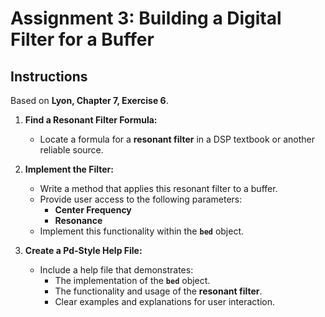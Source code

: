 # Assignment 3: Building a Digital Filter for a Buffer

## Instructions
Based on **Lyon, Chapter 7, Exercise 6**.

1. **Find a Resonant Filter Formula:**
   - Locate a formula for a **resonant filter** in a DSP textbook or another reliable source.

2. **Implement the Filter:**
   - Write a method that applies this resonant filter to a buffer.
   - Provide user access to the following parameters:
     - **Center Frequency**
     - **Resonance**
   - Implement this functionality within the **`bed`** object.

3. **Create a Pd-Style Help File:**
   - Include a help file that demonstrates:
     - The implementation of the **`bed`** object.
     - The functionality and usage of the **resonant filter**.
     - Clear examples and explanations for user interaction.
